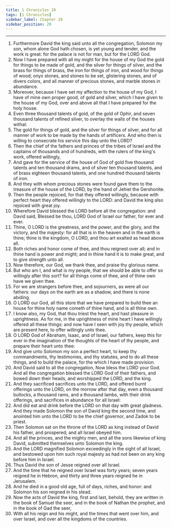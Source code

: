 ```yaml
---
title: 1 Chronicles 29
tags: [1 Chronicles]
sidebar_label: Chapter 29
sidebar_position: 29
---
```


---
1. Furthermore David the king said unto all the congregation, Solomon my son, whom alone God hath chosen, is yet young and tender, and the work is great: for the palace is not for man, but for the LORD God.
2. Now I have prepared with all my might for the house of my God the gold for things to be made of gold, and the silver for things of silver, and the brass for things of brass, the iron for things of iron, and wood for things of wood; onyx stones, and stones to be set, glistering stones, and of divers colors, and all manner of precious stones, and marble stones in abundance.
3. Moreover, because I have set my affection to the house of my God, I have of mine own proper good, of gold and silver, which I have given to the house of my God, over and above all that I have prepared for the holy house.
4. Even three thousand talents of gold, of the gold of Ophir, and seven thousand talents of refined silver, to overlay the walls of the houses withal:
5. The gold for things of gold, and the silver for things of silver, and for all manner of work to be made by the hands of artificers. And who then is willing to consecrate his service this day unto the LORD?
6. Then the chief of the fathers and princes of the tribes of Israel and the captains of thousands and of hundreds, with the rulers of the king's work, offered willingly,
7. And gave for the service of the house of God of gold five thousand talents and ten thousand drams, and of silver ten thousand talents, and of brass eighteen thousand talents, and one hundred thousand talents of iron.
8. And they with whom precious stones were found gave them to the treasure of the house of the LORD, by the hand of Jehiel the Gershonite.
9. Then the people rejoiced, for that they offered willingly, because with perfect heart they offered willingly to the LORD: and David the king also rejoiced with great joy.
10. Wherefore David blessed the LORD before all the congregation: and David said, Blessed be thou, LORD God of Israel our father, for ever and ever.
11. Thine, O LORD is the greatness, and the power, and the glory, and the victory, and the majesty: for all that is in the heaven and in the earth is thine; thine is the kingdom, O LORD, and thou art exalted as head above all.
12. Both riches and honor come of thee, and thou reignest over all; and in thine hand is power and might; and in thine hand it is to make great, and to give strength unto all.
13. Now therefore, our God, we thank thee, and praise thy glorious name.
14. But who am I, and what is my people, that we should be able to offer so willingly after this sort? for all things come of thee, and of thine own have we given thee.
15. For we are strangers before thee, and sojourners, as were all our fathers: our days on the earth are as a shadow, and there is none abiding.
16. O LORD our God, all this store that we have prepared to build thee an house for thine holy name cometh of thine hand, and is all thine own.
17. I know also, my God, that thou triest the heart, and hast pleasure in uprightness. As for me, in the uprightness of mine heart I have willingly offered all these things: and now have I seen with joy thy people, which are present here, to offer willingly unto thee.
18. O LORD God of Abraham, Isaac, and of Israel, our fathers, keep this for ever in the imagination of the thoughts of the heart of thy people, and prepare their heart unto thee:
19. And give unto Solomon my son a perfect heart, to keep thy commandments, thy testimonies, and thy statutes, and to do all these things, and to build the palace, for the which I have made provision.
20. And David said to all the congregation, Now bless the LORD your God. And all the congregation blessed the LORD God of their fathers, and bowed down their heads, and worshipped the LORD, and the king.
21. And they sacrificed sacrifices unto the LORD, and offered burnt offerings unto the LORD, on the morrow after that day, even a thousand bullocks, a thousand rams, and a thousand lambs, with their drink offerings, and sacrifices in abundance for all Israel:
22. And did eat and drink before the LORD on that day with great gladness. And they made Solomon the son of David king the second time, and anointed him unto the LORD to be the chief governor, and Zadok to be priest.
23. Then Solomon sat on the throne of the LORD as king instead of David his father, and prospered; and all Israel obeyed him.
24. And all the princes, and the mighty men, and all the sons likewise of king David, submitted themselves unto Solomon the king.
25. And the LORD magnified Solomon exceedingly in the sight of all Israel, and bestowed upon him such royal majesty as had not been on any king before him in Israel.
26. Thus David the son of Jesse reigned over all Israel.
27. And the time that he reigned over Israel was forty years; seven years reigned he in Hebron, and thirty and three years reigned he in Jerusalem.
28. And he died in a good old age, full of days, riches, and honor: and Solomon his son reigned in his stead.
29. Now the acts of David the king, first and last, behold, they are written in the book of Samuel the seer, and in the book of Nathan the prophet, and in the book of Gad the seer,
30. With all his reign and his might, and the times that went over him, and over Israel, and over all the kingdoms of the countries.
